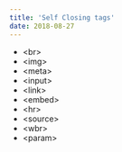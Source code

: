 ```yaml
---
title: 'Self Closing tags'
date: 2018-08-27
---
```


- &lt;br&gt;
- &lt;img&gt;
- &lt;meta&gt;
- &lt;input&gt;
- &lt;link&gt;
- &lt;embed&gt;
- &lt;hr&gt;
- &lt;source&gt;
- &lt;wbr&gt;
- &lt;param&gt;
